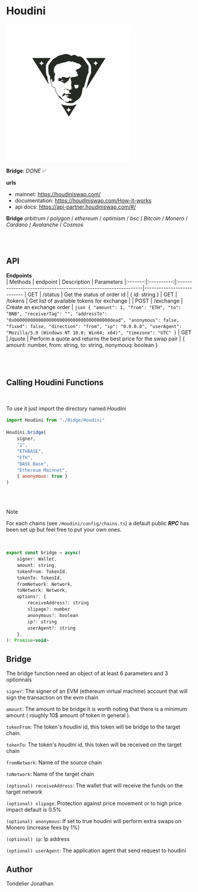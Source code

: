 # Houdini  
![Houdini](assets/houdini.png)  
  
**Bridge**: *DONE* ✅  
  
**urls**
- mainnet:          https://houdiniswap.com/
- documentation:    https://houdiniswap.com/How-it-works
- api docs:         https://api-partner.houdiniswap.com/#/
  
**Bridge** *arbitrum* / *polygon* / *ethereum* / *optimism* / *bsc* / *Bitcoin* / *Monero* / *Cardano* / *Avalanche* / *Cosmos*  
  
<br />
<br />

## API
  
**Endpoints**  
| Methods |  endpoint  | Description                                                    | Parameters
|:-------:|:----------:|:---------------------------------------------------------------|---------------------------
| GET     | /status    | Get the status of order id                                     | { id: string }
| GET     | /tokens    | Get list of available tokens for exchange                      | 
| POST    | /exchange  | Create an exchange order                                       | ```json {
  "amount": 1,
  "from": "ETH",
  "to": "BNB",
  "receiverTag": "",
  "addressTo": "0x000000000000000000000000000000000000dead",
  "anonymous": false,
  "fixed": false,
  "direction": "from",
  "ip": "0.0.0.0",
  "userAgent": "Mozilla/5.0 (Windows NT 10.0; Win64; x64)",
  "timezone": "UTC"
}```
| GET     | /quote     | Perform a quote and returns the best price for the swap pair   | { amount: number, from: string, to: string,   nonymouq: boolean }
<br />
<br />
<br />
<br />
  
## Calling Houdini Functions  
<br />

To use it just import the directory named *Houdini*  
```javascript
import Houdini from "./Bidge/Houdini"

Houdini.bridge(     
    signer,
    "1",
    "ETHBASE",
    "ETH",
    "BASE Base",
    "Ethereum Mainnet",
    { anonymous: true }
)
```
<br />
<br />

> [!NOTE]
> For each chains (see `/Houdini/config/chains.ts`) a default public ***RPC*** has been set up but feel free to put your own ones.  
<br />

```javascript
export const bridge = async(
    signer: Wallet,
    amount: string,
    tokenFrom: TokenId,
    tokenTo: TokenId,
    fromNetwork: Network, 
    toNetwork: Network,
    options?: {
        receiveAddress?: string
        slipage?: number
        anonymous?: boolean
        ip?: string
        userAgent?: string
    },
): Promise<void>
```

## Bridge
The bridge function need an object of at least 6 parameters and 3 optionnals  

`signer`: The signer of an EVM (ethereum virtual machine) account that will sign the transaction on the evm chain  
  
`amount`: The amount to be bridge it is worth noting that there is a minimum amount ( roughly 10$ amount of token in general ).  
  
`tokenFrom`: The token's *houdini* id, this token will be bridge to the target chain.  

`tokenTo`: The token's *houdini* id, this token will be received on the target chain 
  
`fromNetwork`: Name of the source chain  
  
`toNetwork`: Name of the target chain   
  
`(optional) receiveAddress`: The wallet that will receive the funds on the target network  
  
`(optional) slipage`: Protection against price movement or to high price impact default is 0.5%  
  
`(optional) anonymous`: If set to true houdini will perform extra swaps on Monero (increase fees by 1%)  
  
`(optional) ip`: Ip address  
  
`(optional) userAgent`: The application agent that send request to houdini  
  

## Author
 
Tondelier Jonathan